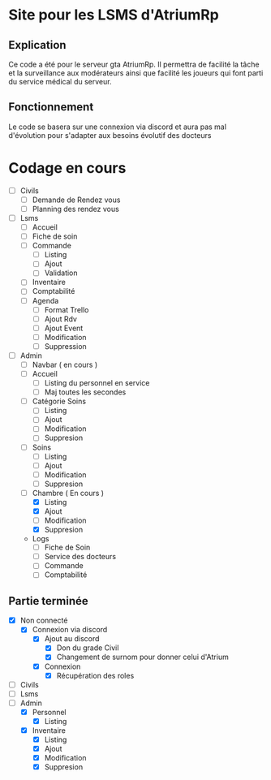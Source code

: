 # Site pour les LSMS d'AtriumRp

## Explication
Ce code a été pour le serveur gta AtriumRp. Il permettra de facilité la tâche et la surveillance aux modérateurs ainsi que facilité les joueurs qui font parti du service médical du serveur.

## Fonctionnement
Le code se basera sur une connexion via discord et aura pas mal d'évolution pour s'adapter aux besoins évolutif des docteurs

# Codage en cours
- [ ] Civils
    - [ ] Demande de Rendez vous
    - [ ] Planning des rendez vous
- [ ] Lsms
    - [ ] Accueil
    - [ ] Fiche de soin 
    - [ ] Commande
        - [ ] Listing
        - [ ] Ajout
        - [ ] Validation
    - [ ] Inventaire
    - [ ] Comptabilité
    - [ ] Agenda 
        - [ ] Format Trello
        - [ ] Ajout Rdv
        - [ ] Ajout Event
        - [ ] Modification
        - [ ] Suppression
- [ ] Admin
    - [ ] Navbar ( en cours )
    - [ ] Accueil
        - [ ] Listing du personnel en service
        - [ ] Maj toutes les secondes
    - [ ] Catégorie Soins
        - [ ] Listing
        - [ ] Ajout
        - [ ] Modification
        - [ ] Suppresion
    - [ ] Soins
        - [ ] Listing
        - [ ] Ajout
        - [ ] Modification
        - [ ] Suppresion
    - [ ] Chambre ( En cours )
        - [x] Listing
        - [x] Ajout
        - [ ] Modification
        - [x] Suppresion
    - Logs
        - [ ] Fiche de Soin
        - [ ] Service des docteurs
        - [ ] Commande
        - [ ] Comptabilité
 
## Partie terminée
- [x] Non connecté
    - [x] Connexion via discord
        - [x] Ajout au discord
            - [x] Don du grade Civil
            - [x] Changement de surnom pour donner celui d'Atrium
        - [x] Connexion
            - [x] Récupération des roles
- [ ] Civils
- [ ] Lsms
- [ ] Admin
    - [x] Personnel
        - [x] Listing
    - [X] Inventaire
        - [x] Listing
        - [x] Ajout
        - [x] Modification
        - [x] Suppresion
